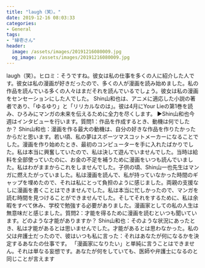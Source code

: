 ```yaml
---
title: "laugh（笑）。"
date: 2019-12-16 08:03:33
categories:
- General
tags:
- "縁壱さん"
header:
  image: /assets/images/20191216080009.jpg
  og_image: /assets/images/20191216080009.jpg
---
```


laugh（笑）。ヒロミ：そうですね。彼女は私の仕事を多くの人に紹介した人です。彼女は私の漫画が好きだったので、多くの人が漫画を読み始めました。私の作品を読んでいる多くの人々はまだそれを読んでいるでしょう。彼女は私の漫画をセンセーションにした人でした。 Shin山和也は、アニメに適応した小説の著者であり、「ゆるゆり」と「リリカルなのは」。彼は4月にYour Lieの第1巻を読み、ひろみにマンガの未来を伝えるために全力を尽くします。 ▶Shin山和也今週はインタビューを行います。質問1：作品を作成するとき、動機は何でしたか？ Shin山和也：漫画を作る最大の動機は、自分の好きな作品を作りたかったからだと思います。若い頃、私の夢はスポーツマスコットメーカーになることでした。漫画を作り始めたとき、最初のコンピューターを手に入れたばかりでした。私は本当に興奮していたので、私は決して遊んでいませんでした。当時は給料を全部使っていたのに、お金の不足を補うために漫画をいつも読んでいました。私はわがままからこれをしませんでした。子供の頃、Shin山一也先生はマンガに燃えたがっていました。私は漫画を読んで、私が持っていなかった時間のギャップを埋めたので、それは私にとって負担のように感じました。両親の支援なしに漫画を書くことはできませんでした。私は本当に忙しかったので、マンガを読む時間を見つけることができませんでした。そしてそれをするために、私は余暇をすべて休み、学校で勉強する必要がありました。漫画家としての私の人生は無意味だと感じました。質問2：才能を得るために漫画を読むといつも聞いています。どのような才能がありますか？ Shin山和也：そのような状況にあったとき、私は才能があるとは思いませんでした。才能があるとは思わなかった。私の父は弁護士だったので、彼はいつも私に言った：それはあなたが何になるかを決定するあなたの仕事です。 「漫画家になりたい」と単純に言うことはできません。それは単なる妄想です。あなたが何をしていても、医師や弁護士になるのと同じことが言えます
